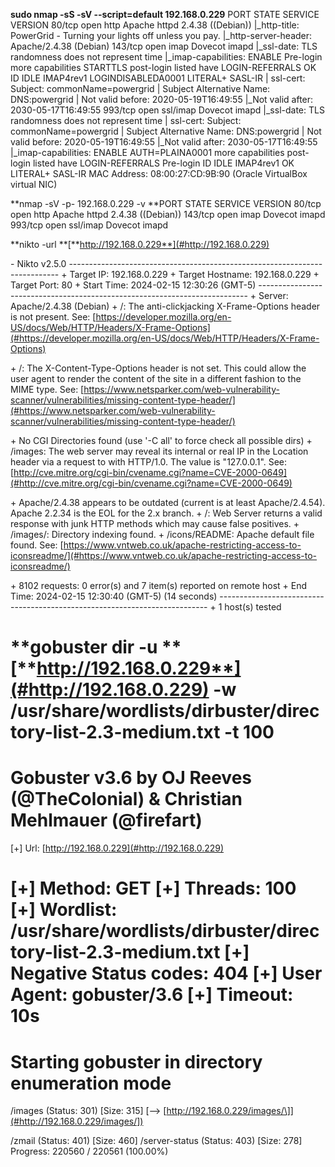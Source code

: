 **sudo nmap \-sS \-sV \-\-script=default 192\.168\.0\.229**
PORT    STATE SERVICE  VERSION
80/tcp  open  http     Apache httpd 2\.4\.38 \(\(Debian\)\)
|\_http\-title: PowerGrid \- Turning your lights off unless you pay\.
|\_http\-server\-header: Apache/2\.4\.38 \(Debian\)
143/tcp open  imap     Dovecot imapd
|\_ssl\-date: TLS randomness does not represent time
|\_imap\-capabilities: ENABLE Pre\-login more capabilities STARTTLS post\-login listed have LOGIN\-REFERRALS OK ID IDLE IMAP4rev1 LOGINDISABLEDA0001 LITERAL\+ SASL\-IR
| ssl\-cert: Subject: commonName=powergrid
| Subject Alternative Name: DNS:powergrid
| Not valid before: 2020\-05\-19T16:49:55
|\_Not valid after:  2030\-05\-17T16:49:55
993/tcp open  ssl/imap Dovecot imapd
|\_ssl\-date: TLS randomness does not represent time
| ssl\-cert: Subject: commonName=powergrid
| Subject Alternative Name: DNS:powergrid
| Not valid before: 2020\-05\-19T16:49:55
|\_Not valid after:  2030\-05\-17T16:49:55
|\_imap\-capabilities: ENABLE AUTH=PLAINA0001 more capabilities post\-login listed have LOGIN\-REFERRALS Pre\-login ID IDLE IMAP4rev1 OK LITERAL\+ SASL\-IR
MAC Address: 08:00:27:CD:9B:90 \(Oracle VirtualBox virtual NIC\)

**nmap \-sV \-p\- 192\.168\.0\.229 \-v
**PORT    STATE SERVICE  VERSION
80/tcp  open  http     Apache httpd 2\.4\.38 \(\(Debian\)\)
143/tcp open  imap     Dovecot imapd
993/tcp open  ssl/imap Dovecot imapd

**nikto \-url **[**http://192.168.0.229**](#http://192.168.0.229)

\- Nikto v2\.5\.0
\-\-\-\-\-\-\-\-\-\-\-\-\-\-\-\-\-\-\-\-\-\-\-\-\-\-\-\-\-\-\-\-\-\-\-\-\-\-\-\-\-\-\-\-\-\-\-\-\-\-\-\-\-\-\-\-\-\-\-\-\-\-\-\-\-\-\-\-\-\-\-\-\-\-\-
\+ Target IP:          192\.168\.0\.229
\+ Target Hostname:    192\.168\.0\.229
\+ Target Port:        80
\+ Start Time:         2024\-02\-15 12:30:26 \(GMT\-5\)
\-\-\-\-\-\-\-\-\-\-\-\-\-\-\-\-\-\-\-\-\-\-\-\-\-\-\-\-\-\-\-\-\-\-\-\-\-\-\-\-\-\-\-\-\-\-\-\-\-\-\-\-\-\-\-\-\-\-\-\-\-\-\-\-\-\-\-\-\-\-\-\-\-\-\-
\+ Server: Apache/2\.4\.38 \(Debian\)
\+ /: The anti\-clickjacking X\-Frame\-Options header is not present\. See: [https://developer.mozilla.org/en-US/docs/Web/HTTP/Headers/X-Frame-Options](#https://developer.mozilla.org/en-US/docs/Web/HTTP/Headers/X-Frame-Options)

\+ /: The X\-Content\-Type\-Options header is not set\. This could allow the user agent to render the content of the site in a different fashion to the MIME type\. See: [https://www.netsparker.com/web-vulnerability-scanner/vulnerabilities/missing-content-type-header/](#https://www.netsparker.com/web-vulnerability-scanner/vulnerabilities/missing-content-type-header/)

\+ No CGI Directories found \(use '\-C all' to force check all possible dirs\)
\+ /images: The web server may reveal its internal or real IP in the Location header via a request to with HTTP/1\.0\. The value is "127\.0\.0\.1"\. See: [http://cve.mitre.org/cgi-bin/cvename.cgi?name=CVE-2000-0649](#http://cve.mitre.org/cgi-bin/cvename.cgi?name=CVE-2000-0649)

\+ Apache/2\.4\.38 appears to be outdated \(current is at least Apache/2\.4\.54\)\. Apache 2\.2\.34 is the EOL for the 2\.x branch\.
\+ /: Web Server returns a valid response with junk HTTP methods which may cause false positives\.
\+ /images/: Directory indexing found\.
\+ /icons/README: Apache default file found\. See: [https://www.vntweb.co.uk/apache-restricting-access-to-iconsreadme/](#https://www.vntweb.co.uk/apache-restricting-access-to-iconsreadme/)

\+ 8102 requests: 0 error\(s\) and 7 item\(s\) reported on remote host
\+ End Time:           2024\-02\-15 12:30:40 \(GMT\-5\) \(14 seconds\)
\-\-\-\-\-\-\-\-\-\-\-\-\-\-\-\-\-\-\-\-\-\-\-\-\-\-\-\-\-\-\-\-\-\-\-\-\-\-\-\-\-\-\-\-\-\-\-\-\-\-\-\-\-\-\-\-\-\-\-\-\-\-\-\-\-\-\-\-\-\-\-\-\-\-\-
\+ 1 host\(s\) tested

**gobuster dir \-u **[**http://192.168.0.229**](#http://192.168.0.229)
**\-w /usr/share/wordlists/dirbuster/directory\-list\-2\.3\-medium\.txt \-t 100**
===============================================================
Gobuster v3\.6
by OJ Reeves \(@TheColonial\) \& Christian Mehlmauer \(@firefart\)
===============================================================
\[\+\] Url:                     [http://192.168.0.229](#http://192.168.0.229)

\[\+\] Method:                  GET
\[\+\] Threads:                 100
\[\+\] Wordlist:                /usr/share/wordlists/dirbuster/directory\-list\-2\.3\-medium\.txt
\[\+\] Negative Status codes:   404
\[\+\] User Agent:              gobuster/3\.6
\[\+\] Timeout:                 10s
===============================================================
Starting gobuster in directory enumeration mode
===============================================================
/images               \(Status: 301\) \[Size: 315\] \[\-\-\> [http://192.168.0.229/images/\]](#http://192.168.0.229/images/])

/zmail                \(Status: 401\) \[Size: 460\]
/server\-status        \(Status: 403\) \[Size: 278\]
Progress: 220560 / 220561 \(100\.00%\)
